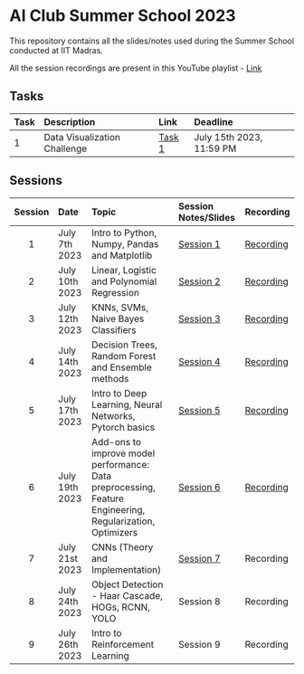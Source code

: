 # AI Club Summer School 2023

This repository contains all the slides/notes used during the Summer School conducted at IIT Madras.

All the session recordings are present in this YouTube playlist - [Link](https://youtube.com/playlist?list=PLWkFppvOIj_RK8MBQEgipsDvahLiQJYQH)

## Tasks

| Task | Description | Link | Deadline |
| :--- | :---------- | :--- | :------- |
| 1    | Data Visualization Challenge | [Task 1](/Task_1/) | July 15th 2023, 11:59 PM |

## Sessions

| Session | Date           | Topic                                               | Session Notes/Slides | Recording     |
| :-----: | :------------  | :-------------------------------------------------- | :------------------- | :------------- |
| 1       | July 7th 2023  | Intro to Python, Numpy, Pandas and Matplotlib           | [Session 1](/Session_1/) | [Recording](https://www.youtube.com/watch?v=A2U0c21IsfA) |
| 2       | July 10th 2023  | Linear, Logistic and Polynomial Regression | [Session 2](/Session_2/) | [Recording](https://www.youtube.com/live/eEGmz0Tm1Ck?feature=share) |
| 3       | July 12th 2023 | KNNs, SVMs, Naive Bayes Classifiers      | [Session 3](/Session_3/) | [Recording](https://www.youtube.com/live/m7VHg2an9yg?feature=share) |
| 4       | July 14th 2023 | Decision Trees, Random Forest and Ensemble methods      | [Session 4](/Session_4/) | [Recording](https://youtube.com/live/YczMERvNpPA) |
| 5       | July 17th 2023 | Intro to Deep Learning, Neural Networks, Pytorch basics            | [Session 5](/Session_5/) | [Recording](https://www.youtube.com/watch?v=ObmItJBoImI&list=PLWkFppvOIj_RK8MBQEgipsDvahLiQJYQH&index=5) |
| 6       | July 19th 2023 | Add-ons to improve model performance: Data preprocessing, Feature Engineering, Regularization, Optimizers| [Session 6](/Session_6/) | [Recording](https://www.youtube.com/watch?v=Ia_v6VbdEDU&list=PLWkFppvOIj_RK8MBQEgipsDvahLiQJYQH&index=7) |
| 7       | July 21st 2023 | CNNs (Theory and Implementation) | [Session 7](/Session_7/) | Recording |
| 8       | July 24th 2023 | Object Detection - Haar Cascade, HOGs, RCNN, YOLO | Session 8 | Recording |
| 9       | July 26th 2023 | Intro to Reinforcement Learning | Session 9 | Recording |


